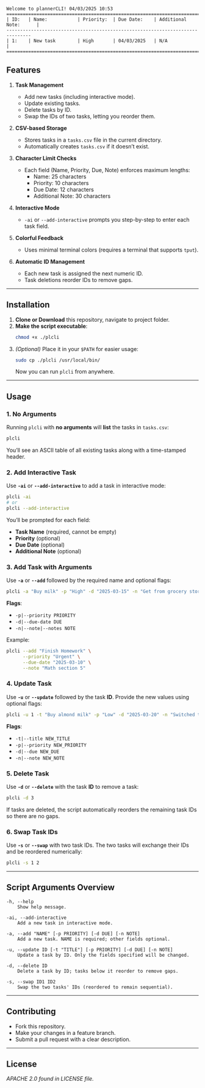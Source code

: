 
```
Welcome to plannerCLI! 04/03/2025 10:53
===============================================================================
| ID:   | Name:           | Priority:  | Due Date:    | Additional Note:      |
-------------------------------------------------------------------------------
| 1:    | New task        | High       | 04/03/2025   | N/A                   |
===============================================================================
```
## Features

1. **Task Management**  
   - Add new tasks (including interactive mode).  
   - Update existing tasks.  
   - Delete tasks by ID.  
   - Swap the IDs of two tasks, letting you reorder them.  

2. **CSV-based Storage**  
   - Stores tasks in a `tasks.csv` file in the current directory.  
   - Automatically creates `tasks.csv` if it doesn’t exist.  

3. **Character Limit Checks**  
   - Each field (Name, Priority, Due, Note) enforces maximum lengths:
     - Name: 25 characters
     - Priority: 10 characters
     - Due Date: 12 characters
     - Additional Note: 30 characters  

4. **Interactive Mode**  
   - `-ai` or `--add-interactive` prompts you step-by-step to enter each task field.  

5. **Colorful Feedback**  
   - Uses minimal terminal colors (requires a terminal that supports `tput`).

6. **Automatic ID Management**  
   - Each new task is assigned the next numeric ID.  
   - Task deletions reorder IDs to remove gaps.

---

## Installation

1. **Clone or Download** this repository, navigate to project folder.  
2. **Make the script executable**:
   ```bash
   chmod +x ./plcli
   ```
3. *(Optional)* Place it in your `$PATH` for easier usage:
   ```bash
   sudo cp ./plcli /usr/local/bin/
   ```
   Now you can run `plcli` from anywhere.

---

## Usage

### 1. No Arguments

Running `plcli` with **no arguments** will **list** the tasks in `tasks.csv`:

```bash
plcli
```

You’ll see an ASCII table of all existing tasks along with a time-stamped header.

### 2. Add Interactive Task

Use **`-ai`** or **`--add-interactive`** to add a task in interactive mode:

```bash
plcli -ai
# or
plcli --add-interactive
```

You’ll be prompted for each field:
- **Task Name** (required, cannot be empty)
- **Priority** (optional)
- **Due Date** (optional)
- **Additional Note** (optional)

### 3. Add Task with Arguments

Use **`-a`** or **`--add`** followed by the required name and optional flags:

```bash
plcli -a "Buy milk" -p "High" -d "2025-03-15" -n "Get from grocery store"
```

**Flags**:
- `-p|--priority PRIORITY`
- `-d|--due-date DUE`
- `-n|--note|--notes NOTE`

Example:

```bash
plcli --add "Finish Homework" \
      --priority "Urgent" \
      --due-date "2025-03-10" \
      --note "Math section 5"
```

### 4. Update Task

Use **`-u`** or **`--update`** followed by the task **ID**. Provide the new values using optional flags:

```bash
plcli -u 1 -t "Buy almond milk" -p "Low" -d "2025-03-20" -n "Switched to almond"
```

**Flags**:
- `-t|--title NEW_TITLE`
- `-p|--priority NEW_PRIORITY`
- `-d|--due NEW_DUE`
- `-n|--note NEW_NOTE`

### 5. Delete Task

Use **`-d`** or **`--delete`** with the task **ID** to remove a task:

```bash
plcli -d 3
```

If tasks are deleted, the script automatically reorders the remaining task IDs so there are no gaps.

### 6. Swap Task IDs

Use **`-s`** or **`--swap`** with two task IDs. The two tasks will exchange their IDs and be reordered numerically:

```bash
plcli -s 1 2
```

---

## Script Arguments Overview

```
-h, --help
    Show help message.

-ai, --add-interactive
    Add a new task in interactive mode.

-a, --add "NAME" [-p PRIORITY] [-d DUE] [-n NOTE]
    Add a new task. NAME is required; other fields optional.

-u, --update ID [-t "TITLE"] [-p PRIORITY] [-d DUE] [-n NOTE]
    Update a task by ID. Only the fields specified will be changed.

-d, --delete ID
    Delete a task by ID; tasks below it reorder to remove gaps.

-s, --swap ID1 ID2
    Swap the two tasks' IDs (reordered to remain sequential).
```

---

## Contributing

- Fork this repository.  
- Make your changes in a feature branch.  
- Submit a pull request with a clear description.  

---

## License

*APACHE 2.0 found in LICENSE file.*
